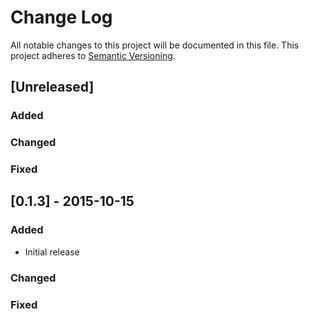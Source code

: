 # Change Log
All notable changes to this project will be documented in this file.
This project adheres to [Semantic Versioning](http://semver.org/).

## [Unreleased]

### Added

### Changed

### Fixed


## [0.1.3] - 2015-10-15

### Added
* Initial release

### Changed

### Fixed
